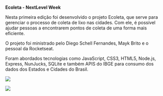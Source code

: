**Ecoleta - NextLevel Week**

Nesta primeira edição foi desenvolvido o projeto Ecoleta, que serve para gerenciar o processo de coleta de lixo nas cidades. Com ele, é possível ajudar pessoas a encontrarem pontos de coleta de uma forma mais eficiente.

O projeto foi ministrado pelo Diego Schell Fernandes, Mayk Brito e o pessoal da Rocketseat.

Foram abordados tecnologias como JavaScript, CSS3, HTML5, Node.js, Express, NunJucks, SQLite e também APIS do IBGE para consumo dos dados dos Estados e Cidades do Brasil.



![](https://media-exp1.licdn.com/dms/image/C4D22AQHaBTcZytrx8A/feedshare-shrink_2048_1536/0?e=1594857600&v=beta&t=w5Rs4nPVMehM5kQOg1n69Nr3PTO3qprWuyScS2I8gUE)

![](https://media-exp1.licdn.com/dms/image/C4D22AQGiKqQeKXotNA/feedshare-shrink_2048_1536/0?e=1594857600&v=beta&t=Px3nKXgUEmGrLupoF5t07VJdF3BW6MWVnac8Ntbqn3k)
